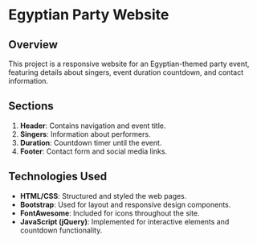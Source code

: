# Egyptian Party Website

## Overview
This project is a responsive website for an Egyptian-themed party event, featuring details about singers, event duration countdown, and contact information.

## Sections
1. **Header**: Contains navigation and event title.
2. **Singers**: Information about performers.
3. **Duration**: Countdown timer until the event.
4. **Footer**: Contact form and social media links.

## Technologies Used
- **HTML/CSS**: Structured and styled the web pages.
- **Bootstrap**: Used for layout and responsive design components.
- **FontAwesome**: Included for icons throughout the site.
- **JavaScript (jQuery)**: Implemented for interactive elements and countdown functionality.

